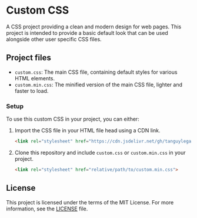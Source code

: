 # Custom CSS

A CSS project providing a clean and modern design for web pages. This project is intended to provide a basic default
look that can be used alongside other user specific CSS files.

## Project files

- `custom.css`: The main CSS file, containing default styles for various HTML elements.
- `custom.min.css`: The minified version of the main CSS file, lighter and faster to load.

### Setup

To use this custom CSS in your project, you can either:
1. Import the CSS file in your HTML file head using a CDN link.
   ```html
   <link rel="stylesheet" href="https://cdn.jsdelivr.net/gh/tanguylegazon/custom-css/custom.min.css">
   ```
2. Clone this repository and include `custom.css` or `custom.min.css` in your project.
   ```html
   <link rel="stylesheet" href="relative/path/to/custom.min.css">
   ```

## License

This project is licensed under the terms of the MIT License. For more information, see the [LICENSE](LICENSE) file.
